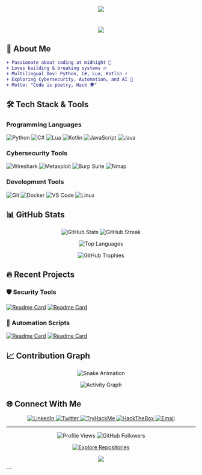 <!-- Banner Atas -->
<p align="center">
  <img src="https://capsule-render.vercel.app/api?type=waving&color=0:00FF41,100:00FFFF&height=200&section=header&text=👨‍💻%20Welcome%20to%20My%20GitHub%20Lab&fontSize=35&fontColor=FFFFFF&animation=fadeIn&fontAlignY=35"/>
</p>

<h1 align="center">
  <a href="#">
    <img src="https://readme-typing-svg.herokuapp.com?font=Fira+Code&size=30&pause=1000&color=00FF41&center=true&vCenter=true&width=600&lines=⚡+BvspSite;💀+HaxCode+|+🧑‍💻+Developer+|+🔐+Security+Enthusiast;🚀+Python+%7C+C%23+%7C+Lua+%7C+Kotlin;🔥+Hax+Code+0000!">
  </a>
</h1>

## 🧩 About Me
```diff
+ Passionate about coding at midnight 🌙
+ Loves building & breaking systems 🔥
+ Multilingual Dev: Python, C#, Lua, Kotlin ⚡
+ Exploring Cybersecurity, Automation, and AI 🤖
+ Motto: "Code is poetry, Hack 🌍"
```

## 🛠️ Tech Stack & Tools

### Programming Languages
![Python](https://img.shields.io/badge/Python-3776AB?style=for-the-badge&logo=python&logoColor=white)
![C#](https://img.shields.io/badge/C%23-239120?style=for-the-badge&logo=c-sharp&logoColor=white)
![Lua](https://img.shields.io/badge/Lua-2C2D72?style=for-the-badge&logo=lua&logoColor=white)
![Kotlin](https://img.shields.io/badge/Kotlin-0095D5?style=for-the-badge&logo=kotlin&logoColor=white)
![JavaScript](https://img.shields.io/badge/JavaScript-F7DF1E?style=for-the-badge&logo=javascript&logoColor=black)
![Java](https://img.shields.io/badge/Java-ED8B00?style=for-the-badge&logo=openjdk&logoColor=white)

### Cybersecurity Tools
![Wireshark](https://img.shields.io/badge/Wireshark-1679A7?style=for-the-badge&logo=wireshark&logoColor=white)
![Metasploit](https://img.shields.io/badge/Metasploit-258FFA?style=for-the-badge&logo=metasploit&logoColor=white)
![Burp Suite](https://img.shields.io/badge/Burp_Suite-FF6633?style=for-the-badge)
![Nmap](https://img.shields.io/badge/Nmap-FFFFFF?style=for-the-badge&logo=nmap&logoColor=black)

### Development Tools
![Git](https://img.shields.io/badge/Git-F05032?style=for-the-badge&logo=git&logoColor=white)
![Docker](https://img.shields.io/badge/Docker-2496ED?style=for-the-badge&logo=docker&logoColor=white)
![VS Code](https://img.shields.io/badge/VS_Code-007ACC?style=for-the-badge&logo=visual-studio-code&logoColor=white)
![Linux](https://img.shields.io/badge/Linux-FCC624?style=for-the-badge&logo=linux&logoColor=black)

## 📊 GitHub Stats

<!-- GitHub Stats with Custom Theme -->
<p align="center">
  <img src="https://github-readme-stats.vercel.app/api?username=USERNAME&show_icons=true&theme=dark&bg_color=0d1117&title_color=00FF41&text_color=ffffff&icon_color=00FFFF&border_color=00FF41&count_private=true" alt="GitHub Stats" />
  <img src="https://github-readme-streak-stats.herokuapp.com/?user=USERNAME&theme=dark&background=0d1117&border=00FF41&stroke=00FF41&ring=00FFFF&fire=00FFFF&currStreakNum=ffffff&currStreakLabel=00FFFF&sideNums=ffffff&sideLabels=ffffff&dates=ffffff" alt="GitHub Streak" />
</p>

<!-- Most Used Languages -->
<p align="center">
  <img src="https://github-readme-stats.vercel.app/api/top-langs/?username=USERNAME&layout=compact&theme=dark&bg_color=0d1117&title_color=00FF41&text_color=ffffff&border_color=00FF41" alt="Top Languages" />
</p>

<!-- GitHub Trophy -->
<p align="center">
  <img src="https://github-profile-trophy.vercel.app/?username=USERNAME&theme=onedark&no-frame=true&row=1&column=6&margin-w=15&margin-h=15" alt="GitHub Trophies" />
</p>

## 🔥 Recent Projects

<!-- Repository Cards -->
### 🛡️ Security Tools
[![Readme Card](https://github-readme-stats.vercel.app/api/pin/?username=USERNAME&repo=PenTest-Toolkit&theme=dark&bg_color=0d1117&title_color=00FF41&text_color=ffffff&border_color=00FF41)](https://github.com/USERNAME/PenTest-Toolkit)
[![Readme Card](https://github-readme-stats.vercel.app/api/pin/?username=USERNAME&repo=Network-Scanner&theme=dark&bg_color=0d1117&title_color=00FF41&text_color=ffffff&border_color=00FF41)](https://github.com/USERNAME/Network-Scanner)

### 🤖 Automation Scripts
[![Readme Card](https://github-readme-stats.vercel.app/api/pin/?username=USERNAME&repo=Auto-Sec-Scripts&theme=dark&bg_color=0d1117&title_color=00FF41&text_color=ffffff&border_color=00FF41)](https://github.com/USERNAME/Auto-Sec-Scripts)
[![Readme Card](https://github-readme-stats.vercel.app/api/pin/?username=USERNAME&repo=API-Security-Checker&theme=dark&bg_color=0d1117&title_color=00FF41&text_color=ffffff&border_color=00FF41)](https://github.com/USERNAME/API-Security-Checker)

## 📈 Contribution Graph

<!-- Snake Animation -->
<p align="center">
  <img src="https://raw.githubusercontent.com/USERNAME/USERNAME/output/github-contribution-grid-snake.svg" alt="Snake Animation" />
</p>

<!-- GitHub Activity Graph -->
<p align="center">
  <img src="https://activity-graph.herokuapp.com/graph?username=USERNAME&theme=react-dark&bg_color=0d1117&color=00FFFF&line=00FF41&point=FFFFFF&area=true&hide_border=true" alt="Activity Graph" />
</p>

## 🌐 Connect With Me

<p align="center">
  <a href="https://linkedin.com/in/username">
    <img src="https://img.shields.io/badge/LinkedIn-0077B5?style=for-the-badge&logo=linkedin&logoColor=white" alt="LinkedIn" />
  </a>
  <a href="https://twitter.com/username">
    <img src="https://img.shields.io/badge/Twitter-1DA1F2?style=for-the-badge&logo=twitter&logoColor=white" alt="Twitter" />
  </a>
  <a href="https://tryhackme.com/p/username">
    <img src="https://img.shields.io/badge/TryHackMe-212C42?style=for-the-badge&logo=tryhackme&logoColor=white" alt="TryHackMe" />
  </a>
  <a href="https://hackthebox.com/profile/username">
    <img src="https://img.shields.io/badge/HackTheBox-9FEF00?style=for-the-badge&logo=hackthebox&logoColor=black" alt="HackTheBox" />
  </a>
  <a href="mailto:username@email.com">
    <img src="https://img.shields.io/badge/Email-D14836?style=for-the-badge&logo=gmail&logoColor=white" alt="Email" />
  </a>
</p>

---

<p align="center">
  <img src="https://komarev.com/ghpvc/?username=USERNAME&label=Profile%20Views&color=00FF41&style=flat" alt="Profile Views" />
  <img src="https://img.shields.io/github/followers/USERNAME?label=Followers&style=social&color=00FFFF" alt="GitHub Followers" />
</p>

<p align="center">
  <a href="https://github.com/USERNAME?tab=repositories">
    <img src="https://img.shields.io/badge/Explore-My_Repositories-00FF41?style=for-the-badge&logo=github" alt="Explore Repositories" />
  </a>
</p>

<!-- Footer -->
<p align="center">
  <img src="https://capsule-render.vercel.app/api?type=waving&color=0:00FFFF,100:00FF41&height=150&section=footer&animation=fadeIn" />
</p>
```
